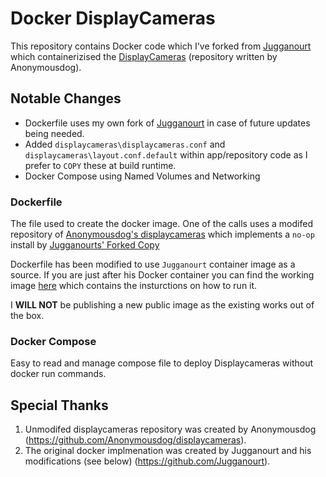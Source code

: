 # Docker DisplayCameras

This repository contains Docker code which I've forked from [Jugganourt](https://github.com/Jugganourt/displaycameras-docker) which containerizised the [DisplayCameras](https://github.com/Anonymousdog/displaycameras) (repository written by Anonymousdog).

## Notable Changes

- Dockerfile uses my own fork of [Jugganourt](https://github.com/Jugganourt/displaycameras) in case of future updates being needed.
- Added `displaycameras\displaycameras.conf` and `displaycameras\layout.conf.default` within app/repository code as I prefer to `COPY` these at build runtime.
- Docker Compose using Named Volumes and Networking

### Dockerfile

The file used to create the docker image. One of the calls uses a modifed repository of [Anonymousdog's displaycameras](https://github.com/Anonymousdog/displaycameras) which implements a `no-op` install by [Jugganourts' Forked Copy](https://github.com/Jugganourt/displaycameras)

Dockerfile has been modified to use `Jugganourt` container image as a source. If you are just after his Docker container you can find the working image [here](https://hub.docker.com/repository/docker/jugganourt/displaycameras/general) which contains the insturctions on how to run it.

I **WILL NOT** be publishing a new public image as the existing works out of the box.

### Docker Compose

Easy to read and manage compose file to deploy Displaycameras without docker run commands.

## Special Thanks

1. Unmodifed displaycameras repository was created by Anonymousdog (https://github.com/Anonymousdog/displaycameras).
2. The original docker implmenation was created by Jugganourt and his modifications (see below) (https://github.com/Jugganourt).
